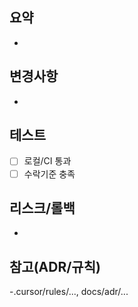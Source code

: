 ## 요약
-

## 변경사항
-

## 테스트
- [ ] 로컬/CI 통과
- [ ] 수락기준 충족

## 리스크/롤백
-

## 참고(ADR/규칙)
-.cursor/rules/..., docs/adr/...
